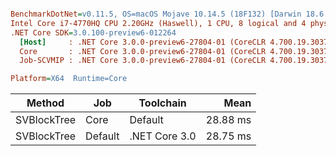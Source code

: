``` ini

BenchmarkDotNet=v0.11.5, OS=macOS Mojave 10.14.5 (18F132) [Darwin 18.6.0]
Intel Core i7-4770HQ CPU 2.20GHz (Haswell), 1 CPU, 8 logical and 4 physical cores
.NET Core SDK=3.0.100-preview6-012264
  [Host]     : .NET Core 3.0.0-preview6-27804-01 (CoreCLR 4.700.19.30373, CoreFX 4.700.19.30308), 64bit RyuJIT
  Core       : .NET Core 3.0.0-preview6-27804-01 (CoreCLR 4.700.19.30373, CoreFX 4.700.19.30308), 64bit RyuJIT
  Job-SCVMIP : .NET Core 3.0.0-preview6-27804-01 (CoreCLR 4.700.19.30373, CoreFX 4.700.19.30308), 64bit RyuJIT

Platform=X64  Runtime=Core  

```
|      Method |     Job |     Toolchain |     Mean |
|------------ |-------- |-------------- |---------:|
| SVBlockTree |    Core |       Default | 28.88 ms |
| SVBlockTree | Default | .NET Core 3.0 | 28.75 ms |
